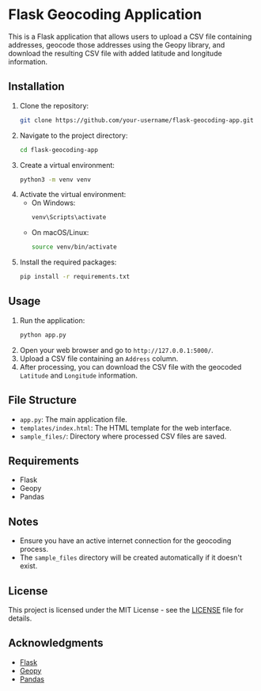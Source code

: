 # Flask Geocoding Application

This is a Flask application that allows users to upload a CSV file containing addresses, geocode those addresses using the Geopy library, and download the resulting CSV file with added latitude and longitude information.

## Installation

1. Clone the repository:
    ```sh
    git clone https://github.com/your-username/flask-geocoding-app.git
    ```
2. Navigate to the project directory:
    ```sh
    cd flask-geocoding-app
    ```
3. Create a virtual environment:
    ```sh
    python3 -m venv venv
    ```
4. Activate the virtual environment:
    - On Windows:
        ```sh
        venv\Scripts\activate
        ```
    - On macOS/Linux:
        ```sh
        source venv/bin/activate
        ```
5. Install the required packages:
    ```sh
    pip install -r requirements.txt
    ```

## Usage

1. Run the application:
    ```sh
    python app.py
    ```
2. Open your web browser and go to `http://127.0.0.1:5000/`.
3. Upload a CSV file containing an `Address` column.
4. After processing, you can download the CSV file with the geocoded `Latitude` and `Longitude` information.

## File Structure

- `app.py`: The main application file.
- `templates/index.html`: The HTML template for the web interface.
- `sample_files/`: Directory where processed CSV files are saved.

## Requirements

- Flask
- Geopy
- Pandas

## Notes

- Ensure you have an active internet connection for the geocoding process.
- The `sample_files` directory will be created automatically if it doesn't exist.

## License

This project is licensed under the MIT License - see the [LICENSE](LICENSE) file for details.

## Acknowledgments

- [Flask](https://flask.palletsprojects.com/)
- [Geopy](https://geopy.readthedocs.io/)
- [Pandas](https://pandas.pydata.org/)
